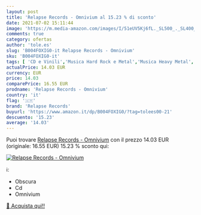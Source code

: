 ```yaml
---
layout: post
title: 'Relapse Records - Omnivium al 15.23 % di sconto'
date: 2021-07-02 15:11:44
image: 'https://m.media-amazon.com/images/I/51eUV5Kj6fL._SL500_._SL400_.jpg'
comments: true
category: ofertas
author: 'tole.es'
slug: 'B004FOXIG0-it Relapse Records - Omnivium'
sku: 'B004FOXIG0-it'
tags: [ 'CD e Vinili','Musica Hard Rock e Metal','Musica Heavy Metal','Rock','relapse records', ]
actualPrice: 14.03 EUR
currency: EUR
price: 14.03
comparePrice: 16.55 EUR
prodname: 'Relapse Records - Omnivium'
country: 'it'
flag: '🇮🇹'
brand: 'Relapse Records'
buyurl: 'https://www.amazon.it/dp/B004FOXIG0/?tag=tolees00-21'
descuento: '15.23'
average: '14.03'
---
```


Puoi trovare [Relapse Records - Omnivium](https://www.amazon.it/dp/B004FOXIG0/?tag=tolees00-21) con il prezzo 14.03 EUR (originale: 16.55 EUR) 15.23 % sconto qui:

[![Relapse Records - Omnivium](https://m.media-amazon.com/images/I/51eUV5Kj6fL._SL500_._SL400_.jpg)](https://www.amazon.it/dp/B004FOXIG0/?tag=tolees00-21)

ℹ️:

- Obscura
- Cd
- Omnivium

[🛒 Acquista qui!!](https://www.amazon.it/dp/B004FOXIG0/?tag=tolees00-21)
